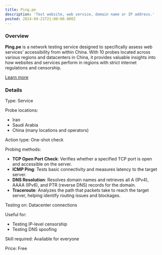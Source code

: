```yaml
---
title: Ping.pe
description: 'Test website, web service, domain name or IP address.'
posted: 2024-09-21T21:00:00.000Z
---
```

### Overview  
**Ping.pe** is a network testing service designed to specifically assess web services' accessibility from within China. With 10 probes located across various regions and datacenters in China, it provides valuable insights into how websites and services perform in regions with strict internet regulations and censorship.

[Learn more](https://ping.pe)

### Details
Type: Service

Probe locations:
>
 - Iran
 - Saudi Arabia
 - China (many locations and operators)

Action type: One-shot check

Probing methods:
>
- **TCP Open Port Check**: Verifies whether a specified TCP port is open and accessible on the server.
- **ICMP Ping**: Tests basic connectivity and measures latency to the target server.
- **DNS Resolution**: Resolves domain names and retrieves all A (IPv4), AAAA (IPv6), and PTR (reverse DNS) records for the domain.
- **Traceroute**: Analyzes the path that packets take to reach the target server, helping identify routing issues and blockages.

Testing on: Datacenter connections

Useful for:
>
 - Testing IP-level censorship
 - Testing DNS spoofing

Skill required: Available for everyone

Price: Free
